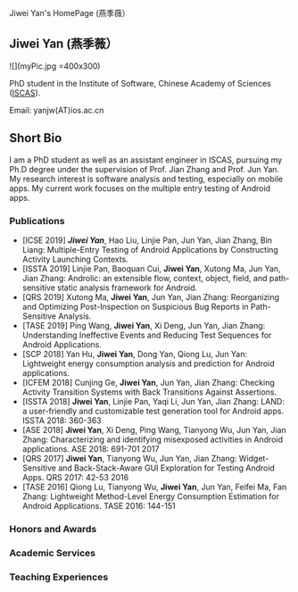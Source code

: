 Jiwei Yan's HomePage (燕季薇）

## Jiwei Yan (燕季薇）
![](myPic.jpg =400x300)

PhD student in the Institute of Software, Chinese Academy of Sciences ([ISCAS](http://www.iscas.ac.cn/)).

Email: yanjw(AT)ios.ac.cn


## Short Bio
I am a PhD student as well as an assistant engineer in ISCAS, pursuing my Ph.D degree under the supervision of Prof. Jian Zhang and Prof. Jun Yan.
My research interest is software analysis and testing, especially on mobile apps. 
My current work focuses on the multiple entry testing of Android apps.

### Publications
* \[ICSE 2019\] ***Jiwei Yan***, Hao Liu, Linjie Pan, Jun Yan, Jian Zhang, Bin Liang:
Multiple-Entry Testing of Android Applications by Constructing Activity Launching Contexts.
* \[ISSTA 2019\] Linjie Pan, Baoquan Cui, **Jiwei Yan**, Xutong Ma, Jun Yan, Jian Zhang:
Androlic: an extensible flow, context, object, field, and path-sensitive static analysis framework for Android. 
* \[QRS 2019\] Xutong Ma, **Jiwei Yan**, Jun Yan, Jian Zhang:
Reorganizing and Optimizing Post-Inspection on Suspicious Bug Reports in Path-Sensitive Analysis.
* \[TASE 2019\] Ping Wang, **Jiwei Yan**, Xi Deng, Jun Yan, Jian Zhang:
Understanding Ineffective Events and Reducing Test Sequences for Android Applications.
* \[SCP 2018\] Yan Hu, **Jiwei Yan**, Dong Yan, Qiong Lu, Jun Yan:
Lightweight energy consumption analysis and prediction for Android applications. 
* \[ICFEM 2018\] Cunjing Ge, **Jiwei Yan**, Jun Yan, Jian Zhang:
Checking Activity Transition Systems with Back Transitions Against Assertions. 
* \[ISSTA 2018\] **Jiwei Yan**, Linjie Pan, Yaqi Li, Jun Yan, Jian Zhang:
LAND: a user-friendly and customizable test generation tool for Android apps. ISSTA 2018: 360-363
* \[ASE 2018\] **Jiwei Yan**, Xi Deng, Ping Wang, Tianyong Wu, Jun Yan, Jian Zhang:
Characterizing and identifying misexposed activities in Android applications. ASE 2018: 691-701
2017
* \[QRS 2017\] **Jiwei Yan**, Tianyong Wu, Jun Yan, Jian Zhang:
Widget-Sensitive and Back-Stack-Aware GUI Exploration for Testing Android Apps. QRS 2017: 42-53
2016
* \[TASE 2016\] Qiong Lu, Tianyong Wu, **Jiwei Yan**, Jun Yan, Feifei Ma, Fan Zhang:
Lightweight Method-Level Energy Consumption Estimation for Android Applications. TASE 2016: 144-151

### Honors and Awards 

### Academic Services 

### Teaching Experiences


